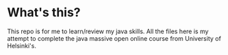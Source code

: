 # What's this?

This repo is for me to learn/review my java skills. All the files here is my attempt to complete the java  massive open online course from University of Helsinki's.
